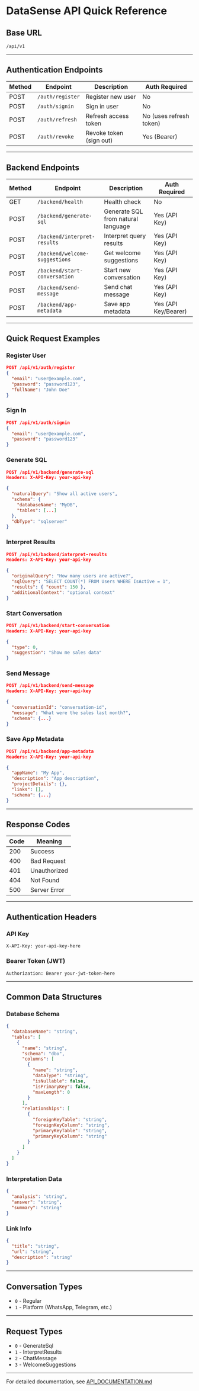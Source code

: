 # DataSense API Quick Reference

## Base URL
`/api/v1`

---

## Authentication Endpoints

| Method | Endpoint | Description | Auth Required |
|--------|----------|-------------|---------------|
| POST | `/auth/register` | Register new user | No |
| POST | `/auth/signin` | Sign in user | No |
| POST | `/auth/refresh` | Refresh access token | No (uses refresh token) |
| POST | `/auth/revoke` | Revoke token (sign out) | Yes (Bearer) |

---

## Backend Endpoints

| Method | Endpoint | Description | Auth Required |
|--------|----------|-------------|---------------|
| GET | `/backend/health` | Health check | No |
| POST | `/backend/generate-sql` | Generate SQL from natural language | Yes (API Key) |
| POST | `/backend/interpret-results` | Interpret query results | Yes (API Key) |
| POST | `/backend/welcome-suggestions` | Get welcome suggestions | Yes (API Key) |
| POST | `/backend/start-conversation` | Start new conversation | Yes (API Key) |
| POST | `/backend/send-message` | Send chat message | Yes (API Key) |
| POST | `/backend/app-metadata` | Save app metadata | Yes (API Key/Bearer) |

---

## Quick Request Examples

### Register User
```json
POST /api/v1/auth/register
{
  "email": "user@example.com",
  "password": "password123",
  "fullName": "John Doe"
}
```

### Sign In
```json
POST /api/v1/auth/signin
{
  "email": "user@example.com",
  "password": "password123"
}
```

### Generate SQL
```json
POST /api/v1/backend/generate-sql
Headers: X-API-Key: your-api-key

{
  "naturalQuery": "Show all active users",
  "schema": {
    "databaseName": "MyDB",
    "tables": [...]
  },
  "dbType": "sqlserver"
}
```

### Interpret Results
```json
POST /api/v1/backend/interpret-results
Headers: X-API-Key: your-api-key

{
  "originalQuery": "How many users are active?",
  "sqlQuery": "SELECT COUNT(*) FROM Users WHERE IsActive = 1",
  "results": { "count": 150 },
  "additionalContext": "optional context"
}
```

### Start Conversation
```json
POST /api/v1/backend/start-conversation
Headers: X-API-Key: your-api-key

{
  "type": 0,
  "suggestion": "Show me sales data"
}
```

### Send Message
```json
POST /api/v1/backend/send-message
Headers: X-API-Key: your-api-key

{
  "conversationId": "conversation-id",
  "message": "What were the sales last month?",
  "schema": {...}
}
```

### Save App Metadata
```json
POST /api/v1/backend/app-metadata
Headers: X-API-Key: your-api-key

{
  "appName": "My App",
  "description": "App description",
  "projectDetails": {},
  "links": [],
  "schema": {...}
}
```

---

## Response Codes

| Code | Meaning |
|------|---------|
| 200 | Success |
| 400 | Bad Request |
| 401 | Unauthorized |
| 404 | Not Found |
| 500 | Server Error |

---

## Authentication Headers

### API Key
```
X-API-Key: your-api-key-here
```

### Bearer Token (JWT)
```
Authorization: Bearer your-jwt-token-here
```

---

## Common Data Structures

### Database Schema
```json
{
  "databaseName": "string",
  "tables": [
    {
      "name": "string",
      "schema": "dbo",
      "columns": [
        {
          "name": "string",
          "dataType": "string",
          "isNullable": false,
          "isPrimaryKey": false,
          "maxLength": 0
        }
      ],
      "relationships": [
        {
          "foreignKeyTable": "string",
          "foreignKeyColumn": "string",
          "primaryKeyTable": "string",
          "primaryKeyColumn": "string"
        }
      ]
    }
  ]
}
```

### Interpretation Data
```json
{
  "analysis": "string",
  "answer": "string",
  "summary": "string"
}
```

### Link Info
```json
{
  "title": "string",
  "url": "string",
  "description": "string"
}
```

---

## Conversation Types

- `0` - Regular
- `1` - Platform (WhatsApp, Telegram, etc.)

---

## Request Types

- `0` - GenerateSql
- `1` - InterpretResults
- `2` - ChatMessage
- `3` - WelcomeSuggestions

---

For detailed documentation, see [API_DOCUMENTATION.md](./API_DOCUMENTATION.md)

